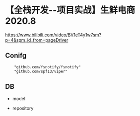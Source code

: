 # 【全栈开发--项目实战】生鲜电商 2020.8
https://www.bilibili.com/video/BV1eT4y1w7sm?p=4&spm_id_from=pageDriver



## Conifg
```
	"github.com/fsnotify/fsnotify"
	"github.com/spf13/viper"
```

## DB
- model

- repository

